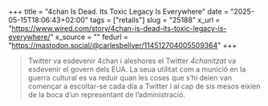 +++
title = "4chan Is Dead. Its Toxic Legacy Is Everywhere"
date = "2025-05-15T18:06:43+02:00"
tags = ["retalls"]
slug = "25188"
x_url = "https://www.wired.com/story/4chan-is-dead-its-toxic-legacy-is-everywhere/"
x_source = ""
fedurl = "https://mastodon.social/@carlesbellver/114512704005509364"
+++

> Twitter va esdevenir 4chan i aleshores el Twitter *4chanitzat* va esdevenir el govern dels EUA. La seua utilitat com a munició en la guerra cultural es va reduir quan les coses que s’hi deien van començar a escoltar-se cada dia a Twitter i al cap de sis mesos eixien de la boca d’un representant de l’administració.
